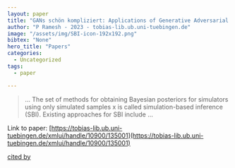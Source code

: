```yaml
---
layout: paper
title: "GANs schön kompliziert: Applications of Generative Adversarial Networks"
author: "P Ramesh - 2023 - tobias-lib.ub.uni-tuebingen.de"
image: "/assets/img/SBI-icon-192x192.png"
bibtex: "None"
hero_title: "Papers"
categories:
  - Uncategorized
tags:
  - paper

---
```

>… The set of methods for obtaining Bayesian posteriors for simulators using only simulated samples x is called simulation-based inference (SBI). Existing approaches for SBI include …

Link to paper: [https://tobias-lib.ub.uni-tuebingen.de/xmlui/handle/10900/135001](https://tobias-lib.ub.uni-tuebingen.de/xmlui/handle/10900/135001)

[cited by](https://scholar.google.com/scholar?cites=17392716181672139633&as_sdt=2005&sciodt=0,5&hl=en&num=20)
